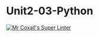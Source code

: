 # Unit2-03-Python
[![Mr Coxall's Super Linter](https://github.com/ICS3U-C-Programming-SantiagoH/Unit2-03-Python/workflows/Mr%20Coxall's%20Super%20Linter/badge.svg)](https://github.com/ICS3U-C-Programming-SantiagoH/Unit2-03-Python/actions/)
